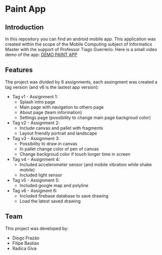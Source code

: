 # Paint App

## Introduction
In this repository you can find an android mobile app.
This application was created within the scope of the Mobile Computing subject of Informatics Master with the support of Professor Tiago Guerreiro.
Here is a small video demo of the app: [DEMO PAINT APP](https://drive.google.com/file/d/1BUqp4dVmR9_ijIhxtbHAi1MZMt9ZgnYo/view?usp=sharing)

## Features
The project was divided by 6 assignments, each assingment was created a tag version (and v6 is the lastest app version):
- Tag v1 - Assignment 1:
  - Splash intro page
  - Main page with navigation to others page
  - About page (team information)
  - Settings page (possibility to change main page backgroud color)
- Tag v2 - Assignment 2:
  - Include canvas and pallet with fragments
  - Layout friendly portrait and landscape
- Tag v3 - Assignment 3:
  - Possibility to draw in canvas
  - In pallet change color of pen of canvas
  - Change backgroud color if touch longer time in screen
- Tag v4 - Assignment 4:
  - Included accelerometer sensor (and mobile vibration while shake mobile)
  - Included light sensor
- Tag v5 - Assignment 5:
  - Included google map and polyline
- Tag v6 - Assigment 6:
  - Included firebase database to save drawing
  - Load the latest saved drawing

## Team
This project was developed by:
- Diogo Frazão
- Filipe Bastias
- Radica Giva

